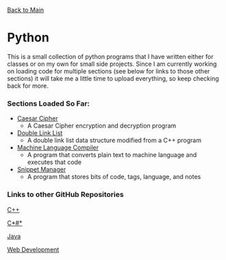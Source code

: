 [Back to Main](https://github.com/seanhayes13/main)

# Python

This is a small collection of python programs that I have written either for classes or on my own for small side projects.
Since I am currently working on loading code for multiple sections (see below for links to those other sections) it will
take me a little time to upload everything, so keep checking back for more.

### Sections Loaded So Far:

  * [Caesar Cipher](caesarcipher)
    * A Caesar Cipher encryption and decryption program
  * [Double Link List](dblLink)
    * A double link list data structure modified from a C++ program
  * [Machine Language Compiler](compiler)
    * A program that converts plain text to machine language and executes that code
  * [Snippet Manager](snippetMgr)
    * A program that stores bits of code, tags, language, and notes

### Links to other GitHub Repositories

[C++](../cplusplus)

[C*#*](../csharp)

[Java](../java)

[Web Development](../webdev)
